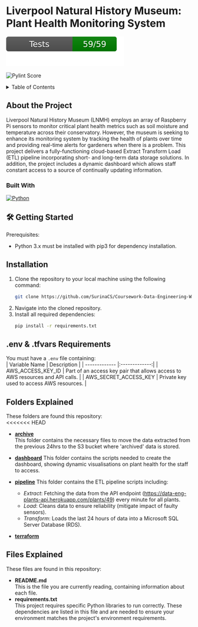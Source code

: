 # Liverpool Natural History Museum: Plant Health Monitoring System
[![Pytest Pass Rate](.github/badges/test.svg)](https://github.com/SurinaCS/lmnh-plant-sensors/actions)

![Pylint Score](.github/badge/pylint.svg)

<!-- TABLE OF CONTENTS -->
<details>
  <summary>Table of Contents</summary>
  <ol>
    <li>
      <a href="#about-the-project">About The Project</a>
      <ul>
        <li><a href="#built-with">Built With</a></li>
      </ul>
    </li>
    <li>
      <a href="#getting-started">Getting Started</a>
      <ul>
        <li><a href="#prerequisites">Prerequisites</a></li>
        <li><a href="#installation">Installation</a></li>
      </ul>
      <a href="#env-tfvars-requirements">.env & .tfvars Requirements</a>
      <a href="#folders-explained">Files Explained</a>
      <a href="#files-explained">Folders Explained</a>
  </ol>
</details>

## About the Project
Liverpool Natural History Museum (LNMH) employs an array of Raspberry Pi sensors to monitor critical plant health metrics such as soil moisture and temperature across their conservatory. However, the museum is seeking to enhance its monitoring system by tracking the health of plants over time and providing real-time alerts for gardeners when there is a problem. This project delivers a fully-functioning cloud-based Extract Transform Load (ETL) pipeline incorporating short- and long-term data storage solutions. In addition, the project includes a dynamic dashboard which allows staff constant access to a source of continually updating information.  

### Built With
 [![Python][Python.com]][Python-url]


## 🛠️ Getting Started
Prerequisites:
- Python 3.x must be installed with pip3 for dependency installation.  


## Installation
1. Clone the repository to your local machine using the following command:
   ```sh
   git clone https://github.com/SurinaCS/Coursework-Data-Engineering-Week-5.git
   ```
2. Navigate into the cloned repository.
3. Install all required dependencies:
   ```sh
   pip install -r requirements.txt
   ```
## .env & .tfvars Requirements
You must have a `.env` file containing:   
| Variable Name       | Description          | 
| ------------- |:-------------:| 
| AWS_ACCESS_KEY_ID      | Part of an access key pair that allows access to AWS resources and API calls. | 
| AWS_SECRET_ACCESS_KEY      | Private key used to access AWS resources.      |  

   
## Folders Explained
These folders are found this repository:     
<<<<<<< HEAD
- **[archive](https://github.com/SurinaCS/lmnh-plant-sensors/tree/main/archive)**     
   This folder contains the necessary files to move the data extracted from the previous 24hrs to the S3 bucket where 'archived' data is stored.
- **[dashboard](https://github.com/SurinaCS/lmnh-plant-sensors/tree/main/dashboard)**
  This folder contains the scripts needed to create the dashboard, showing dynamic visualisations on plant health for the staff to access.

- **[pipeline](https://github.com/SurinaCS/lmnh-plant-sensors/tree/main/pipeline)**
  This folder contains the ETL pipeline scripts including:
    - _Extract_: Fetching the data from the API endpoint (https://data-eng-plants-api.herokuapp.com/plants/49) every minute for all plants.
    - _Load_: Cleans data to ensure reliability (mitigate impact of faulty sensors).
    - _Transform_: Loads the last 24 hours of data into a Microsoft SQL Server Database (RDS).

- **[terraform](https://github.com/SurinaCS/lmnh-plant-sensors/tree/main/terraform)**

## Files Explained
These files are found in this repository:
- **README.md**  
  This is the file you are currently reading, containing information about each file.   
- **requirements.txt**  
  This project requires specific Python libraries to run correctly. These dependencies are listed in this file and are needed to ensure your environment matches the project's environment requirements.


[Python.com]: https://img.shields.io/badge/python-3670A0?style=for-the-badge&logo=python&logoColor=ffdd54
[Python-url]: https://www.python.org/